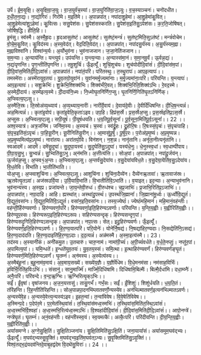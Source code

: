 

  
उपें॑। ई॒म॒सृ॒क्षि॒। अ॒सृ॒क्षि॒वा॒ज॒युः। वा॒ज॒युर्व॑च॒स्यां। वा॒ज॒युरिति॑वा॒ज॒ऽयुः। व॒च॒स्याञ्चनः॑। चनो॑दधीत। द॒धी॒त॒ना॒द्यः। ना॒द्योगिरः॑। गिरो॑मे। म॒इति॑मे।। अ॒पान्नपा॑त्। नपा॑दाशु॒हेमा॑। आ॒शु॒हेमा॑कु॒वित्। आ॒शु॒हेमेत्या॑शु॒ऽहेमा॑। कु॒वित्सः। ससु॒पेश॑सः। सु॒पेश॑सस्करति। सु॒पेश॑स॒इति॑सु॒ऽपेश॑सः। क॒र॒ति॒जोषि॑षत्। जोषि॑ष॒द्धि। हीति॒हि।।  
इ॒मंसु। स्व॑स्मै। अ॒स्मै॒हृ॒दः। हृ॒दआसुत॑ष्टं। आसुत॑ष्टं। सुत॑ष्टं॒मन्त्रं॑। सुत॑ष्ट॒मिति॒सुऽत॑ष्टं। मन्त्रं॑वोचेम। वो॒चे॒म॒कु॒वित्। कु॒विद॑स्य। अ॒स्य॒वेद॑त्। वेद॒दिति॒वेद॑त्।। अ॒पान्नपा॑त्। नपा॑दसु॒र्य॑स्य। अ॒सु॒र्य॑स्यम॒ह्ना। म॒ह्नाविश्वा॑नि। विश्वा॑न्य॒र्यः। अ॒र्योभुव॑ना। भुव॑नाजजान। ज॒जा॒नेति॑जजान।।  
स॒म॒न्याः। अ॒न्याय॑न्ति। यन्त्युप॑। उप॑यन्ति। य॒न्त्य॒न्याः। अ॒न्यास्स॑मा॒नं। स॒मा॒नमू॒र्वं। ऊ॒र्वन्न॒द्यः॑। न॒द्यः॑पृणन्ति। पृ॒ण॒न्तीति॑पृणन्ति।। तमू॒शुचिं॑। ऊँ॒इत्यूँ॑। शुचिं॒शुच॑यः। शुच॑योदीदि॒वांसं॑। दी॒दि॒वांस॑म॒पां। दी॒दि॒वांस॒मिति॑दी॒दि॒ऽवांसं॑। अ॒पान्नपा॑तं। नपा॑तं॒परि॑। परि॑तस्थुः। त॒स्थु॒रापः॑। आप॒इत्यापः॑।।  
तमस्मे॑राः। अस्मे॑रायुव॒तयः॑। यु॒व॒तयो॒युवा॑नं। युवा॑नमर्मृ॒ज्यमा॑नाः। म॒र्मृ॒ज्यमा॑नाः॒परि॑। परि॑यन्ति। य॒न्त्यापः॑। आप॒इत्यापः॑।। सशु॒क्रेभिः॑। शु॒क्रेभि॒श्शिक्व॑भिः। शिक्व॑भीरे॒वत्। शिक्व॑भि॒रिति॒शिक्व॑ऽभिः। रे॒वद॒स्मे। अ॒स्मेदी॒दाय॑। अ॒स्मेइत्य॒स्मे। दी॒दाय॑नि॒ध्मः। नि॒ध्मोघृ॒तनि॑र्णिग॒प्सु। घृ॒तनि॑र्णि॒गिति॑घृ॒तऽनि॑र्णिक्। अ॒प्स्वित्य॒प्ऽसु।।  
अ॒स्मैति॒स्रः। ति॒स्रोअ॑व्य॒थ्याय॑। अ॒व्य॒थ्याय॒नारीः॑। नारी॑र्दे॒वाय॑। दे॒वाय॑दे॒वीः। दे॒वीर्दि॑धिषन्ति। दी॒धि॒ष॒न्त्यन्नं॑। अन्न॒मित्यन्नं॑।। कृता॑इ॒वोप॑। कृता॑इ॒वेति॒कृताः॑ऽइव। उप॒हि। हिप्र॑स॒र्स्रे। प्र॒स॒र्स्रेअ॒प्सु। प्र॒स॒र्स्रइति॑प्र॒ऽस॒र्स्रे। अ॒प्सुसः। अ॒प्स्वित्य॒प्ऽसु। सपी॒यूषं॑। पी॒यूषं॑धयति। ध॒य॒तिपू॒र्व॒सूनां॑। पू॒र्व॒सूना॒मिति॑पू॒र्व॒ऽसूनां॑।। 22 ।।  
अश्व॒स्यात्र॑। अत्र॒जनि॑म। जनि॑मा॒स्य। अ॒स्यच॑। च॒स्वः॑। स्व॑र्द्रु॒हः। द्रु॒होरि॒षः। रि॒षःस्सं॒पृचः॑। सं॒पृचः॑पाहि। सं॒पृच॒इति॑सं॒ऽपृचः॑। पा॒हि॒सू॒रीन्। सू॒रीनिति॑सू॒रीन्।। आ॒मासु॑पू॒र्षु। पू॒र्षुप॒रः। प॒रोअ॑प्र॒मृ॒ष्यं। अ॒प्र॒मृ॒ष्यन्न। अ॒प्र॒मृ॒ष्यमित्य॑प्र॒ऽमृ॒ष्यं। नारा॑तयः। अरा॑तयो॒वि। विन॑शन्। न॒श॒न्न। नानृ॑तानि। अनृ॑ता॒नीत्यनृ॑तानि।।  
स्वआदमे॑। आदमे॑। दमे॑सु॒दुघा॑। सु॒दुघा॒यस्य॑। सु॒दुघेति॑सु॒ऽदुघा॑। यस्य॑धे॒नुः। धे॒नुस्स्व॒धां। स्व॒धाम्पी॑पाय। पी॒पा॒य॒सु॒भु। सु॒भ्वन्नं॑। सु॒भ्विति॑सु॒ऽभु। अ्न॑मत्ति। अ॒त्तीत्य॑त्ति।। सोअ॒पां। अ॒पान्नपा॑त्। नपा॑दू॒र्जय॑न्। ऊ॒र्जय॑न्न॒प्सु। अ॒प्स्व१॒॑अ॒न्तः। अ॒प्स्वित्य॒प्ऽसु। अ॒न्तर्व॑सु॒देया॑य। व॒सु॒देया॑यविध॒ते। व॒सु॒देया॒येति॑व॒सु॒ऽदेया॑य। वि॒ध॒तेवि। विभा॑ति। भा॒तीति॑भाति।।  
योअ॒प्सु। अ॒प्स्वाशुचि॑ना। अ॒प्स्वित्य॒प्ऽसु। आशुचि॑ना। शुचि॑ना॒दैव्ये॑न। दैव्ये॑नऋ॒तावा॑। ऋ॒तावाज॑स्रः। ऋ॒तवेत्यृ॒तऽवा॑। अज॑स्रउर्वि॒या। उ॒र्वि॒यावि॒भाति॑। वि॒भातीति॑वि॒ऽभाति॑।। व॒याइत्। इद॒न्याः। अ॒न्याभुव॑नानि। भुव॑नान्यस्य। अ॒स्य॒प्र। प्रजा॑यन्ते। जा॒य॒न्तेवी॒रुधः॑। वी॒रुध॑श्च। च॒प्र॒जाभिः॑। प्र॒जाभि॒रिति॑प्र॒ऽजाभिः॑।।  
अ॒पान्नपा॑त्। नपा॒दाहि। आहि। ह्यस्था॑त्। अस्था॑दु॒पस्थं॑। उ॒पस्थं॑जि॒ह्मानां॑। जि॒ह्माना॑मू॒र्ध्वः। ऊ॒र्ध्वोवि॒द्युतं॑। वि॒द्युतं॒वसा॑नः। वि॒द्युत॒मिति॑वि॒ऽद्युतं॑। वसा॑न॒इति॒वसा॑नः।। तस्य॒ज्येष्ठं॑। ज्येष्ठं॑महि॒मानं॑। महि॒मानं॒वह॑न्तीः। वह॑न्ती॒र्हिर॑ण्यवर्णाः। हिर॑ण्यवर्णा॒परि॑। हिर॑ण्यवर्णा॒इति॒हिर॑ण्यऽवर्णाः। परि॑यन्ति। य॒न्ति॒य॒ह्वीः। य॒ह्वीरिति॑य॒ह्वीः।।  
हिर॑ण्यूप॒स्सः। हिर॑ण्यरूप॒इति॒हिर॑ण्यऽरूपः। सहिर॑ण्यसन्दृक्। हिर॑ण्यसन्दृग॒पां। हिर॑ण्यसदृ॒गिति॒हिर॑ण्यऽसन्दृक्। अ॒पान्नपा॑त्। नपा॒त्सः। सेत्। इदु॒हिर॑ण्यवर्णः। ऊँ॒इत्यूँ॑। हिर॑ण्यवर्ण॒इति॒हिर॑ण्यऽवर्णः।। हि॒र॒ण्य॒यात्परि॑। परि॒योनेः॑। योने॑र्नि॒षद्य॑। नि॒षद्या॑हिर॒ण्यदाः। नि॒सद्येति॑नि॒ऽसद्य॑। हि॒र॒ण्य॒दाद॑दति। हि॒र॒ण्य॒दाइति॑हि॒र॒ण्य॒ऽदाः। द॒द॒त्यन्नं॑। अन्न॑मस्मै। अ॒स्मा॒इत्य॑स्मै।। 23।  
तद॑स्य। अ॒स्यानी॑कं। अनी॑कमु॒त। उ॒तचारु॑। चारु॒नाम॑। नामा॑पी॒च्यं॑। अ॒पी॒च्यं॑वर्धते। व॒र्ध॒ते॒नप्तुः॑। नप्तु॑र॒पां। अ॒पामित्य॒पां।। यमि॒न्धते॑। इ॒न्धते॑युव॒तयः॑। यु॒व॒तय॒स्सं। समि॒त्था। इ॒त्थाहिर॑ण्यवर्णं। हिर॑ण्यवर्णङ्घृ॒तं। हिर॑ण्यवर्ण॒मिति॒हिर॑ण्यऽवर्णं। घृ॒तम्नं॑। अ्न॑मस्य। अ॒स्येत्य॑स्य।।  
अ॒स्मैब॑हू॒नां। ब॒हू॒नाम॑व॒माय॑। अ॒व॒माय॒सख्ये॑। सख्ये॑य॒ज्ञैः। य॒ज्ञैर्वि॑धेम। वि॒धे॒मनम॑सा। नम॑साह॒विर्भिः॑। ह॒विर्भि॒रिति॑ह॒विःऽभिः॑।। संसानु॑। सानु॒मार्ज्मि॑। मार्ज्मि॒दिधि॑षामि। दिधि॑षामि॒बिल्मैः॑। बिल्मै॒र्दधा॑मि। दधा॒म्य्नैः॑। अ्नैः॒परि॑। परि॑वन्दे। व॒न्द॒ऋ॒ग्भिः। ऋ॒ग्भिरित्यृ॒क्ऽभिः।।  
सईं॑। ईं॒वृषा॑। वृषा॑जनय। अ॒ज॒न॒यत्तासु॑। तासु॒गर्भं॑। गर्भं॒सः। सईं॑। ईं॒शिशुः॑। शिशु॑र्धयति। ध॒य॒ति॒तं। तंरि॑हन्ति। रि॒ह॒न्तीति॑रिहन्ति।। सोअ॒पान्नपा॒दनभि॑म्लातवर्णो॒न्यस्ये॑व। अन॑भिल्मातवर्ण॒इत्यन॑भिल्मातऽवर्णः। अ॒न्यस्ये॑वे॒ह। अ॒न्यस्ये॒वेत्त्य॒न्यस्य॑ऽइव। इ॒हत॒न्वा॑। त॒न्वा॑विवेष। वि॒वे॒षेति॑विवेष।।  
अ॒स्मिन्प॒दे। प॒देप॑र॒मे। प॒र॒मेत॑स्थि॒वांसं॑। त॒स्थि॒वांस॑मध्व॒स्मभिः॑। त॒स्थि॒वांस॒मिति॑त॒स्थि॒ऽवांसं॑। अ॒ध्व॒स्मभि॑र्वि॒श्वहा॑। अ॒ध्व॒स्मभि॒रित्य॑ध्व॒स्मऽभिः॑। वि॒श्वहा॑दीदि॒वांसं॑। दी॒दि॒वांस॒मिति॑दी॒दि॒ऽवांसं॑।। आपो॒नप्त्रे॑। नप्त्रे॑घृ॒तं। घृ॒तम्नं॑। अ्नं॒वह॑न्तीः। वह॑न्तीस्स्व॒यं। स्व॒यमत्कैः॑। अत्कैः॒परि॑। परि॑दीयन्ति। दी॒य॒न्ति॒य॒ह्वीः। य॒ह्वीरिति॑य॒ह्वीः।।  
अयां॑समग्ने। अ॒ग्ने॒सु॒क्षि॒तिं। सु॒क्षि॒तिञ्जना॑य। सु॒क्षि॒तिमिति॑सु॒ऽक्षि॒तिं। जना॒यायां॑सं। अयां॑समुम॒घव॑द्भ्यः। ऊँ॒इत्यूँ॑। म॒घव॑द्भ्यस्सु॒वृ॒क्तिं। म॒घव॑द्भ्य॒इति॑म॒घव॑त्ऽभ्यः। सु॒वृ॒क्तिमिति॑सु॒ऽवृ॒क्तिं।। विश्वं॒तद्भ॒द्रंयदव॑न्तिदे॒वाबृ॒हद्व॑देम वि॒दथे॑सु॒विराः॑।। 24 ।।  
